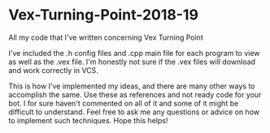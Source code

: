 # Vex-Turning-Point-2018-19
All my code that I've written concerning Vex Turning Point

I've included the .h config files and .cpp main file for each program to view as well as the .vex file.
I'm honestly not sure if the .vex files will download and work correctly in VCS.

This is how I've implemented my ideas, and there are many other ways to accomplish the same. Use these as references and not ready code for your bot.
I for sure haven't commented on all of it and some of it might be difficult to understand.
Feel free to ask me any questions or advice on how to implement such techniques.
Hope this helps!

